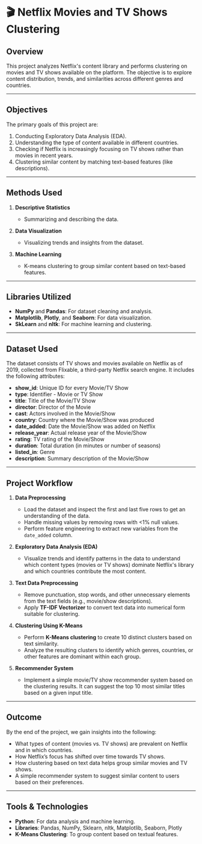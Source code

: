 # 🎬 Netflix Movies and TV Shows Clustering

## **Overview**  
This project analyzes Netflix's content library and performs clustering on movies and TV shows available on the platform. The objective is to explore content distribution, trends, and similarities across different genres and countries.

---

## **Objectives**  
The primary goals of this project are:  
1. Conducting Exploratory Data Analysis (EDA).  
2. Understanding the type of content available in different countries.  
3. Checking if Netflix is increasingly focusing on TV shows rather than movies in recent years.  
4. Clustering similar content by matching text-based features (like descriptions).

---

## **Methods Used**  
1. **Descriptive Statistics**  
   - Summarizing and describing the data.  

2. **Data Visualization**  
   - Visualizing trends and insights from the dataset.  

3. **Machine Learning**  
   - K-means clustering to group similar content based on text-based features.

---

## **Libraries Utilized**  
- **NumPy** and **Pandas**: For dataset cleaning and analysis.  
- **Matplotlib**, **Plotly**, and **Seaborn**: For data visualization.  
- **SkLearn** and **nltk**: For machine learning and clustering.

---

## **Dataset Used**  
The dataset consists of TV shows and movies available on Netflix as of 2019, collected from Flixable, a third-party Netflix search engine. It includes the following attributes:

- **show_id**: Unique ID for every Movie/TV Show  
- **type**: Identifier - Movie or TV Show  
- **title**: Title of the Movie/TV Show  
- **director**: Director of the Movie  
- **cast**: Actors involved in the Movie/Show  
- **country**: Country where the Movie/Show was produced  
- **date_added**: Date the Movie/Show was added on Netflix  
- **release_year**: Actual release year of the Movie/Show  
- **rating**: TV rating of the Movie/Show  
- **duration**: Total duration (in minutes or number of seasons)  
- **listed_in**: Genre  
- **description**: Summary description of the Movie/Show  

---

## **Project Workflow**  

1. **Data Preprocessing**  
   - Load the dataset and inspect the first and last five rows to get an understanding of the data.  
   - Handle missing values by removing rows with <1% null values.  
   - Perform feature engineering to extract new variables from the `date_added` column.

2. **Exploratory Data Analysis (EDA)**  
   - Visualize trends and identify patterns in the data to understand which content types (movies or TV shows) dominate Netflix's library and which countries contribute the most content.

3. **Text Data Preprocessing**  
   - Remove punctuation, stop words, and other unnecessary elements from the text fields (e.g., movie/show descriptions).  
   - Apply **TF-IDF Vectorizer** to convert text data into numerical form suitable for clustering.

4. **Clustering Using K-Means**  
   - Perform **K-Means clustering** to create 10 distinct clusters based on text similarity.  
   - Analyze the resulting clusters to identify which genres, countries, or other features are dominant within each group.

5. **Recommender System**  
   - Implement a simple movie/TV show recommender system based on the clustering results. It can suggest the top 10 most similar titles based on a given input title.

---

## **Outcome**  
By the end of the project, we gain insights into the following:
- What types of content (movies vs. TV shows) are prevalent on Netflix and in which countries.
- How Netflix’s focus has shifted over time towards TV shows.
- How clustering based on text data helps group similar movies and TV shows.
- A simple recommender system to suggest similar content to users based on their preferences.

--- 

## **Tools & Technologies**  
- **Python**: For data analysis and machine learning.  
- **Libraries**: Pandas, NumPy, Sklearn, nltk, Matplotlib, Seaborn, Plotly  
- **K-Means Clustering**: To group content based on textual features.  
